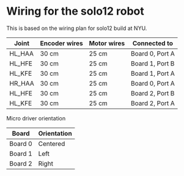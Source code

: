 # Wiring for the solo12 robot

This is based on the wiring plan for solo12 build at NYU.

| Joint  | Encoder wires | Motor wires| Connected to |
|--------| --------------| -----------| -------------|
| HL_HAA | 30 cm | 25 cm | Board 0, Port A |
| HL_HFE | 30 cm | 25 cm | Board 1, Port B |
| HL_KFE | 30 cm | 25 cm | Board 1, Port A |
| HR_HAA | 30 cm | 25 cm | Board 0, Port A |
| HL_HFE | 30 cm | 25 cm | Board 2, Port B |
| HL_KFE | 30 cm | 25 cm | Board 2, Port A |

Micro driver orientation 

| Board   | Orientation | 
|---------|-------------|
| Board 0 | Centered    |
| Board 1 | Left        |
| Board 2 | Right       |

